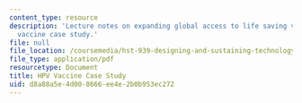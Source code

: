 ```yaml
---
content_type: resource
description: 'Lecture notes on expanding global access to life saving vaccines: HPV
  vaccine case study.'
file: null
file_location: /coursemedia/hst-939-designing-and-sustaining-technology-innovation-for-global-health-practice-spring-2008/d8a88a5e4d008666ee4e2b0b953ec272_lecture02.pdf
file_type: application/pdf
resourcetype: Document
title: HPV Vaccine Case Study
uid: d8a88a5e-4d00-8666-ee4e-2b0b953ec272
---
```


